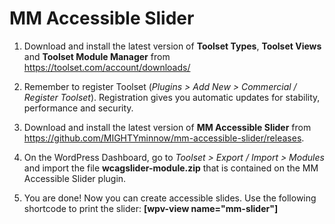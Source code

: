 # MM Accessible Slider

1. Download and install the latest version of **Toolset Types**, **Toolset Views** and **Toolset Module Manager** from https://toolset.com/account/downloads/

2. Remember to register Toolset (*Plugins > Add New > Commercial / Register Toolset*). Registration gives you automatic updates for stability, performance and security.

3. Download and install the latest version of **MM Accessible Slider** from https://github.com/MIGHTYminnow/mm-accessible-slider/releases.

4. On the WordPress Dashboard, go to *Toolset > Export / Import > Modules* and import the file **wcagslider-module.zip** that is contained on the MM Accessible Slider plugin.

5. You are done! Now you can create accessible slides. Use the following shortcode to print the slider: **[wpv-view name="mm-slider"]**

